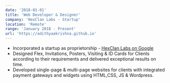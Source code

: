 ```yaml
---
date: '2018-01-01'
title: 'Web Developer & Designer'
company: 'HexClan Labs - Startup'
location: 'Remote'
range: 'January 2018 - Present'
url: 'https://adithyaakrishna.github.io'
---
```


- Incorporated a startup as proprietorship - [HexClan Labs on Google](https://www.google.com/search?q=HexClan+Labs&sca_esv=572530057&source=hp&ei=1o8mZbXpE9eL2roP6-eUMA&iflsig=AO6bgOgAAAAAZSad5qGY2EKjRmArkuREbYLOjefgrOtT&ved=0ahUKEwi1rKDC-u2BAxXXhVYBHeszBQYQ4dUDCAo&uact=5&oq=HexClan+Labs&gs_lp=Egdnd3Mtd2l6IgxIZXhDbGFuIExhYnMyAhAmSI4ZUABY9RVwAHgAkAEAmAF2oAGACaoBAzguNLgBA8gBAPgBAcICCxAAGIAEGLEDGIMBwgILEAAYigUYsQMYgwHCAhEQLhiDARjHARixAxjRAxiABMICCxAuGIAEGLEDGIMBwgIFEAAYgATCAgUQLhiABMICCBAuGIAEGLEDwgIIEAAYgAQYsQPCAhEQLhiABBixAxiDARjHARjRA8ICBBAAGAPCAgsQLhiABBjHARivAcICBxAAGIAEGArCAgsQLhiABBjHARjRA8ICCBAuGIAEGOUEwgIKEAAYgAQYsQMYCsICChAuGIAEGOUEGAo&sclient=gws-wiz&bshm=rimc/1)
- Designed Flex, Invitations, Posters, Visiting & ID Cards for Clients according to their requirements and delivered exceptional results on time.
- Developed single-page & multi-page websites for clients with integrated payment gateways and widgets using HTML,CSS, JS & Wordpress.


